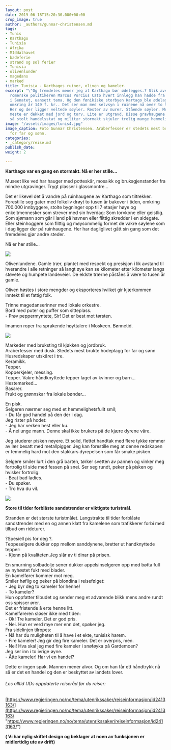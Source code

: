 ```yaml
---
layout: post
date: 2019-06-18T15:20:30.000+00:00
crop_image: true
author: _authors/gunnar-christensen.md
tags:
- Tunis
- Karthago
- Tunisia
- Afrika
- MIddalhavet
- badeferie
- strand og sol ferier
- Tunisia
- olivenlunder
- magedans
- marked
title: Tunisia - Karthagos ruiner, oliven og kameler.
excerpt: "\"Og fremdeles mener jeg at Karthago bør ødelegges.? Slik avsluttet den
  romerske politikeren Marcus Porcius Cato hvert innlegg han hadde fra talerstolen
  i Senatet, uansett tema. Og den fønikiske storbyen Kartago ble ødelagt av romerne
  omkring år 149 f. kr.. Det ser man med selvsyn i ruinene nå over to tusen år senere.
  Her og der ligger veltede søyler. Rester av murer. Stående søyler. Men det aller
  meste er dekket med jord og torv. Lite er utgravd. Disse gravhaugene av den engang
  så stolt handelsstat og militær stormakt skjuler trolig mange hemmeligheter..."
image: "/assets/images/tunis4.jpg"
image_caption: Foto Gunnar Christensen. Araberfesser er stedets mest brukte hodeplagg
  for far og sønn.
categories:
- _category/reise.md
publish_date: 
weight: 2

---
```

**Karthago var en gang en stormakt. Nå er her stille...**

Museet like ved har hauger med potteskår, mosaikk og bruksgjenstander fra mindre utgravinger. Trygt plasser i glassmontre...

Det er likevel det å vandre på ruinhaugene av Karthago som tiltrekker. Forestille seg gater med folkeliv drøyt to tusen år bakover i tiden, omkring 700.000 innbyggere, stolte bygninger opp til 7 etasjer høye og enkeltmennesker som strever med sin hverdag: Som torvkone eller geistlig. Som sjømann som går i land på havnen eller flittig skredder i en sidegate. Eller steinhoggere som flittig og møysommelig formet de vakre søylene som i dag ligger der på ruinhaugene. Her har dagliglivet gått sin gang som det fremdeles gjør andre steder.

Nå er her stille...

![](http://www.helping.no/tunis1.jpg)

Olivenlundene. Gamle trær, plantet med respekt og presisjon i lik avstand til hverandre i alle retninger så langt øye kan se kilometer etter kilometer langs støvete og humpete landeveier. De eldste trærne påståes å være to tusen år gamle.

Oliven høstes i store mengder og eksporteres hvilket gir kjærkommen inntekt til et fattig folk.

Trinne magedanserinner med lokale orkestre.  
Bord med puter og puffer som sitteplass.  
\- Prøv peppermyntete, Sir! Det er best mot tørsten.

Imamen roper fra sprakende høyttalere i Moskeen. Bønnetid.

![](http://www.helping.no/tunis2.jpg)

Markeder med bruksting til kjøkken og jordbruk.  
Araberfesser med dusk. Stedets mest brukte hodeplagg for far og sønn  
Husredskaper utskåret i tre.  
Keramikk.  
Tepper.  
Kopperkjeler, messing.  
Tepper. Vakre håndknyttede tepper laget av kvinner og barn...  
Hestemarked...  
Basarer.  
Frukt og grønnskar fra lokale bønder...

En pisk.  
Selgeren nærmer seg med et hemmelighetsfullt smil;  
\- Du får god handel på den der i dag.  
Jeg rister på hodet:  
\- Jeg har verken hest eller ku.  
\- Å nei unge mann. Denne skal ikke brukers på de kjære dyrene våre.

Jeg studerer pisken nøyere. Et solid, flettet handtak med flere tykke remmer av lær besatt med metallpigger. Jeg kan forestille meg at denne redskapen er temmelig hard mot den stakkars dyrepelsen som får smake pisken.

Selgere smiler lurt i den grå barten, tørker svetten av pannen og vinker meg fortrolig til side med fessen på snei. Ser seg rundt, peker på pisken og hvisker fortrolig:  
\- Beat bad ladies.  
\- Du spøker.  
\- Tro hva du vil.

![](http://www.helping.no/tunis3.jpg)

**Store til tider forblåste sandstrender er viktigste turistmål.**

Stranden er det største turistmålet. Langstrakte til tider forblåste sandstrender med en og annen klatt fra kamelene som trafikkerer forbi med tilbud om rideturer.

?Spesiell pis for deg ?.  
Teppeselgere dukker opp mellom sanddynene, bretter ut handknyttede tepper:  
\- Kjenn på kvaliteten.Jeg slår av ti dinar på prisen.

En smurning solbadolje sener dukker appelsinselgeren opp med bøtta full av nyhøstet fukt med blader.  
En kamelfører kommer mot meg.  
Smiler høflig og peker på blondina i reisefølget:  
\- Jeg byr deg to kameler for henne!  
\- To kameler?  
Hun oppfatter tilbudet og sender meg et advarende blikk mens andre rundt oss spisser ører.  
Det er fristende å erte henne litt.  
Kamelføreren sløser ikke med tiden:  
\- Ok! Tre kameler. Det er god pris.  
\- Nei. Hun er verd mye mer enn det, spøker jeg.  
Fra sidelinjen tilropes:  
\- Nå har du muligheten til å have i et ekte, tunisisk harem.  
\- Fire kameler! Jeg gir deg fire kameler. Det er overpris, men.  
\- Nei! Hva skal jeg med fire kameler i snøføyka på Gardemoen?  
Jeg ser inn i to ivrige øyne.  
\- Åtte kameler! Har vi en handel?

Dette er ingen spøk. Mannen mener alvor. Og om han får ett håndtrykk nå så er det en handel og den er beskyttet av landets lover.

###### Les alltid UDs oppdaterte reiseråd før du reiser:

[https://www.regjeringen.no/no/tema/utenrikssaker/reiseinformasjon/id2413163/](https://www.regjeringen.no/no/tema/utenrikssaker/reiseinformasjon/id2413163/ "https://www.regjeringen.no/no/tema/utenrikssaker/reiseinformasjon/id2413163/")

**( Vi har nylig skiftet design og beklager at noen av funksjonen er midlertidig ute av drift)**